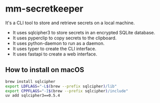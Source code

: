 # mm-secretkeeper

It's a CLI tool to store and retrieve secrets on a local machine. 

- It uses sqlcipher3 to store secrets in an encrypted SQLite database. 
- It uses pyperclip to copy secrets to the clipboard. 
- It uses python-daemon to run as a daemon. 
- It uses typer to create the CLI interface. 
- It uses fastapi to create a web interface.

## How to install on macOS

```sh
brew install sqlcipher
export LDFLAGS="-L$(brew --prefix sqlcipher)/lib"
export CPPFLAGS="-I$(brew --prefix sqlcipher)/include"
uv add sqlcipher3==0.5.4
```
